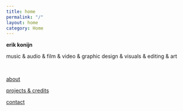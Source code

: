 ```yaml
---
title: home
permalink: "/"
layout: home
category: Home
---
```



**erik konijn**

music & audio & film & video & graphic design & visuals & editing & art

&nbsp;

[about](/about)

[projects & credits](/credits)

[contact](/contact)